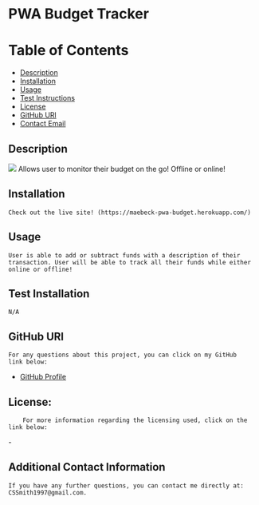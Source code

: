 
# PWA Budget Tracker

# Table of Contents

- [Description](#description)
- [Installation](#installation)
- [Usage](#usage)
- [Test Instructions](#testinstructions)
- [License](#license)
- [GitHub URl](#GitHub)
- [Contact Email](#email)
    
## Description
![](https://img.shields.io/badge/license--blue)
Allows user to monitor their budget on the go! Offline or online!
## Installation
    Check out the live site! (https://maebeck-pwa-budget.herokuapp.com/)
 ## Usage
    User is able to add or subtract funds with a description of their transaction. User will be able to track all their funds while either online or offline!
## Test Installation
    N/A
## GitHub URl
    For any questions about this project, you can click on my GitHub
    link below:
- [GitHub Profile](https://github.com/Maebeck)
## License:
        For more information regarding the licensing used, click on the link below:
-[](https://opensource.org/licenses/)  
## Additional Contact Information
    If you have any further questions, you can contact me directly at: CSSmith1997@gmail.com.